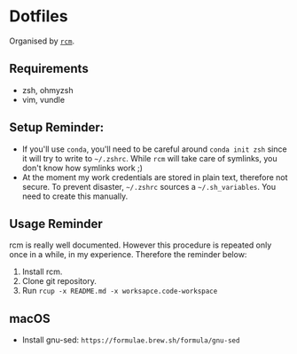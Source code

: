 # Dotfiles

Organised by [`rcm`](https://thoughtbot.github.io/rcm/).

## Requirements

- zsh, ohmyzsh
- vim, vundle

## Setup Reminder:

- If you'll use `conda`, you'll need to be careful around `conda init zsh` since it will try to write to `~/.zshrc`. While `rcm` will take care of symlinks, you don't know how symlinks work ;)
- At the moment my work credentials are stored in plain text, therefore not secure. To prevent disaster, `~/.zshrc` sources a `~/.sh_variables`. You need to create this manually.
 
## Usage Reminder

rcm is really well documented.
However this procedure is repeated only once in a while, in my experience.
Therefore the reminder below:

1. Install rcm.
2. Clone git repository.
3. Run `rcup -x README.md -x worksapce.code-workspace `

## macOS

- Install gnu-sed: `https://formulae.brew.sh/formula/gnu-sed`
